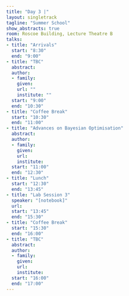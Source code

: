 ```yaml
---
title: "Day 3 |"
layout: singletrack
tagline: "Summer School"
show_abstracts: true
room: Roscoe Building, Lecture Theatre B
talks:
- title: "Arrivals"
  start: "8:30"
  end: "9:00"
- title: "TBC"
  abstract:
  author:
  - family: 
    given: 
    url: ""
    institute: ""
  start: "9:00"
  end: "10:30"  
- title: "Coffee Break"
  start: "10:30"
  end: "11:00"
- title: "Advances on Bayesian Optimisation"
  abstract:
  author:
  - family: 
    given: 
    url: 
    institute: 
  start: "11:00"
  end: "12:30"
- title: "Lunch"
  start: "12:30"
  end: "13:45"
- title: "Lab Session 3"
  speaker: "[notebook]"
  url:
  start: "13:45"
  end: "15:30"
- title: "Coffee Break"
  start: "15:30"
  end: "16:00"
- title: "TBC"
  abstract:
  author:
  - family: 
    given: 
    url: 
    institute: 
  start: "16:00"
  end: "17:00"
---
```

